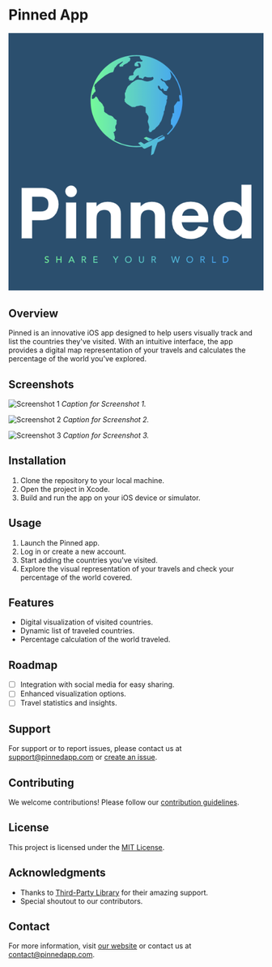 # Pinned App

![Pinned App Logo](./Assets.xcassets/pinned_logo.imageset/pinned_logo.png)

## Overview

Pinned is an innovative iOS app designed to help users visually track and list the countries they've visited. With an intuitive interface, the app provides a digital map representation of your travels and calculates the percentage of the world you've explored.

## Screenshots

![Screenshot 1](link_to_screenshot_1.png)
*Caption for Screenshot 1.*

![Screenshot 2](link_to_screenshot_2.png)
*Caption for Screenshot 2.*

![Screenshot 3](link_to_screenshot_3.png)
*Caption for Screenshot 3.*

## Installation

1. Clone the repository to your local machine.
2. Open the project in Xcode.
3. Build and run the app on your iOS device or simulator.

## Usage

1. Launch the Pinned app.
2. Log in or create a new account.
3. Start adding the countries you've visited.
4. Explore the visual representation of your travels and check your percentage of the world covered.

## Features

- Digital visualization of visited countries.
- Dynamic list of traveled countries.
- Percentage calculation of the world traveled.

## Roadmap

- [ ] Integration with social media for easy sharing.
- [ ] Enhanced visualization options.
- [ ] Travel statistics and insights.

## Support

For support or to report issues, please contact us at support@pinnedapp.com or [create an issue](link_to_issue_tracker).

## Contributing

We welcome contributions! Please follow our [contribution guidelines](link_to_contributing.md).

## License

This project is licensed under the [MIT License](link_to_license.md).

## Acknowledgments

- Thanks to [Third-Party Library](link_to_library) for their amazing support.
- Special shoutout to our contributors.

## Contact

For more information, visit [our website](https://www.pinnedapp.com) or contact us at contact@pinnedapp.com.
